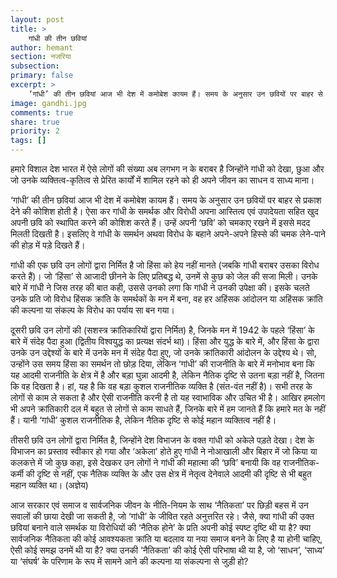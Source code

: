 ```yaml
---
layout: post
title: >
    गांधी की तीन छवियां
author: hemant
section: नजरिया
subsection:
primary: false
excerpt: >
    ‘गांधी’ की तीन छवियां आज भी देश में कमोबेश कायम हैं। समय के अनुसार उन छवियों पर बाहर से प्रकाश देने की कोशिश होती है। ऐसा कर गांधी के समर्थक और विरोधी अपना आस्तित्व एवं उपादेयता सहित खुद अपनी छवि को स्थापित करने की कोशिश करते हैं।
image: gandhi.jpg
comments: true
share: true
priority: 2
tags: []
---
```


हमारे विशाल देश भारत में ऐसे लोगों की संख्या अब लगभग न के बराबर है जिन्होंने गांधी को देखा, छुआ और जो उनके व्यक्तित्व-कृतित्व से प्रेरित कार्यों में शामिल रहने को ही अपने जीवन का साधन व साध्य माना।

‘गांधी’ की तीन छवियां आज भी देश में कमोबेश कायम हैं। समय के अनुसार उन छवियों पर बाहर से प्रकाश देने की कोशिश होती है। ऐसा कर गांधी के समर्थक और विरोधी अपना आस्तित्व एवं उपादेयता सहित खुद अपनी छवि को स्थापित करने की कोशिश करते हैं। उन्हें अपनी ‘छवि’ को चमकाए रखने में इससे मदद मिलती दिखती है। इसलिए वे गांधी के समर्थन अथवा विरोध के बहाने अपने-अपने हिस्से की चमक लेने-पाने की होड़ में पड़े दिखते हैं।

गांधी की एक छवि उन लोगों द्वारा निर्मित है जो हिंसा को हेय नहीं मानते (जबकि गांधी बराबर उसका विरोध करते हैं)। जो ‘हिंसा’ से आजादी छीनने के लिए प्रतिबद्ध थे, उनमें से कुछ को जेल की सजा मिली। उनके बारे में गांधी ने जिस तरह की बात कही, उससे उनको लगा कि गांधी ने उनकी उपेक्षा की। इसके चलते उनके प्रति जो विरोध हिंसक क्रांति के समर्थकों के मन में बना, वह हर अहिंसक आंदोलन या अहिंसक क्रांति की कल्पना या संकल्प के विरोध का पर्याय सा बन गया।

दूसरी छवि उन लोगों की (सशस्त्र क्रांतिकारियों द्वारा निर्मित) है, जिनके मन में 1942 के पहले ‘हिंसा’ के बारे में संदेह पैदा हुआ (द्वितीय विश्वयुद्ध का प्रत्यक्ष संदर्भ था)। हिंसा और युद्ध के बारे में, और हिंसा के द्वारा उनके उन उद्देश्यों के बारे में उनके मन में संदेह पैदा हुए, जो उनके क्रांतिकारी आंदोलन के उद्देश्य थे। सो, उन्होंने उस समय हिंसा का समर्थन तो छोड़ दिया, लेकिन ‘गांधी’ की राजनीति के बारे में मनोभाव बना कि यह आदमी राजनीति के क्षेत्र में है और बड़ा घुन्ना आदमी है, लेकिन नैतिक दृष्टि से उतना बड़ा नहीं है, जितना कि वह दिखता है। हां, यह है कि वह बड़ा कुशल राजनीतिक व्यक्ति है (संत-वंत नहीं है)। सभी तरह के लोगों से काम ले सकता है और ऐसी राजनीति करनी है तो यह स्वाभाविक और उचित भी है। आखिर हमलोग भी अपने क्रांतिकारी दल में बहुत से लोगों से काम साधते हैं, जिनके बारे में हम जानते हैं कि हमारे मत के नहीं हैं। यानी ‘गांधी’ कुशल राजनीतिक है, लेकिन नैतिक दृष्टि से कोई महान व्यक्तित्व नहीं है।

तीसरी छवि उन लोगों द्वारा निर्मित है, जिन्होंने देश विभाजन के वक्त गांधी को अकेले पड़ते देखा। देश के विभाजन का प्रस्ताव स्वीकार हो गया और ‘अकेला’ होते हुए गांधी ने नोआखाली और बिहार में जो किया या कलकत्ते में जो कुछ कहा, इसे देखकर उन लोगों ने गांधी की महात्मा की ‘छवि’ बनायी कि वह राजनीतिक-कर्मी की दृष्टि से नहीं, एक नैतिक व्यक्ति के और उस क्षेत्र में नेतृत्व देनेवाले आदमी की दृष्टि से भी बहुत महान व्यक्ति था। (अज्ञेय)

आज सरकार एवं समाज व सार्वजनिक जीवन के नीति-नियम के साथ ‘नैतिकता’ पर छिड़ी बहस में उन सवालों की छाया देखी जा सकती है, जो ‘गांधी’ के जीवित रहते अनुत्तरित रहे। जैसे, क्या गांधी की उक्त छवियां बनाने वाले समर्थक या विरोधियों की ‘नैतिक होने’ के प्रति अपनी कोई स्पष्ट दृष्टि थी या है? क्या सार्वजनिक नैतिकता की कोई आवश्यकता क्रांति या बदलाव या नया समाज बनने के लिए है या होनी चाहिए, ऐसी कोई समझ उनमें थी या है? क्या उनकी ‘नैतिकता’ की कोई ऐसी परिभाषा थी या है, जो ‘साधन’, ‘साध्य’ या ‘संघर्ष’ के परिणाम के रूप में सामने आने की कल्पना या संकल्पना से जुड़ी हो?